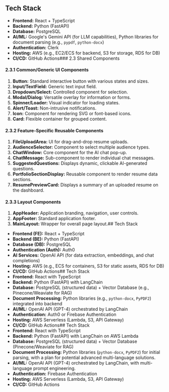 ## Tech Stack

-   **Frontend:** React + TypeScript
-   **Backend:** Python (FastAPI)
-   **Database:** PostgreSQL
-   **AI/ML:** Google's Gemini API (for LLM capabilities), Python libraries for document parsing (e.g., `pypdf`, `python-docx`)
-   **Authentication:** Clerk
-   **Hosting:** AWS (e.g., EC2/ECS for backend, S3 for storage, RDS for DB)
-   **CI/CD:** GitHub Actions### 2.3 Shared Components

#### 2.3.1 Common/Generic UI Components

1.  **Button:** Standard interactive button with various states and sizes.
2.  **Input/TextField:** Generic text input field.
3.  **Dropdown/Select:** Controlled component for selection.
4.  **Modal/Dialog:** Versatile overlay for information or forms.
5.  **Spinner/Loader:** Visual indicator for loading states.
6.  **Alert/Toast:** Non-intrusive notifications.
7.  **Icon:** Component for rendering SVG or font-based icons.
8.  **Card:** Flexible container for grouped content.

#### 2.3.2 Feature-Specific Reusable Components

1.  **FileUploadArea:** UI for drag-and-drop resume uploads.
2.  **AudienceSelector:** Component to select multiple audience types.
3.  **ChatWindow:** Core component for the AI chat pop-up.
4.  **ChatMessage:** Sub-component to render individual chat messages.
5.  **SuggestedQuestions:** Displays dynamic, clickable AI-generated questions.
6.  **PortfolioSectionDisplay:** Reusable component to render resume data sections.
7.  **ResumePreviewCard:** Displays a summary of an uploaded resume on the dashboard.

#### 2.3.3 Layout Components

1.  **AppHeader:** Application branding, navigation, user controls.
2.  **AppFooter:** Standard application footer.
3.  **MainLayout:** Wrapper for overall page layout.## Tech Stack

- **Frontend (FE):** React + TypeScript
- **Backend (BE):** Python (FastAPI)
- **Database (DB):** PostgreSQL
- **Authentication (Auth):** Auth0
- **AI Services:** OpenAI API (for data extraction, embeddings, and chat completions)
- **Hosting:** AWS (e.g., ECS for containers, S3 for static assets, RDS for DB)
- **CI/CD:** GitHub Actions## Tech Stack
- **Frontend:** React with TypeScript
- **Backend:** Python (FastAPI) with LangChain
- **Database:** PostgreSQL (structured data) + Vector Database (e.g., Pinecone/Weaviate for RAG)
- **Document Processing:** Python libraries (e.g., `python-docx`, `PyPDF2`) integrated into backend
- **AI/ML:** OpenAI API (GPT-4) orchestrated by LangChain
- **Authentication:** Auth0 or Firebase Authentication
- **Hosting:** AWS Serverless (Lambda, S3, API Gateway)
- **CI/CD:** GitHub Actions## Tech Stack
- **Frontend:** React with TypeScript
- **Backend:** Python (FastAPI) with LangChain on AWS Lambda
- **Database:** PostgreSQL (structured data) + Vector Database (Pinecone/Weaviate for RAG)
- **Document Processing:** Python libraries (`python-docx`, `PyPDF2`) for initial parsing, with a plan for potential advanced multi-language solutions.
- **AI/ML:** OpenAI API (GPT-4) orchestrated by LangChain, with multi-language prompt engineering.
- **Authentication:** Firebase Authentication
- **Hosting:** AWS Serverless (Lambda, S3, API Gateway)
- **CI/CD:** GitHub Actions